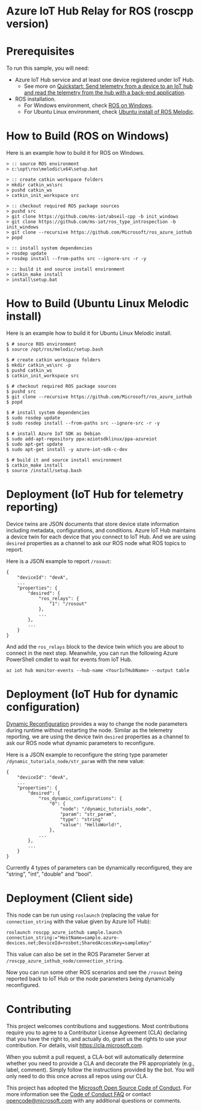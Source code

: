# Azure IoT Hub Relay for ROS (roscpp version)

# Prerequisites
To run this sample, you will need:
  * Azure IoT Hub service and at least one device registered under IoT Hub.
    * See more on [Quickstart: Send telemetry from a device to an IoT hub and read the telemetry from the hub with a back-end application](https://docs.microsoft.com/en-us/azure/iot-hub/quickstart-send-telemetry-c).
  * ROS installation.
    * For Windows environment, check [ROS on Windows](https://aka.ms/ros).
    * For Ubuntu Linux environment, check [Ubuntu install of ROS Melodic](http://wiki.ros.org/melodic/Installation/Ubuntu).

# How to Build (ROS on Windows)
Here is an example how to build it for ROS on Windows.
```
> :: source ROS environment
> c:\opt\ros\melodic\x64\setup.bat

> :: create catkin workspace folders
> mkdir catkin_ws\src
> pushd catkin_ws
> catkin_init_workspace src

> :: checkout required ROS package sources
> pushd src
> git clone https://github.com/ms-iot/abseil-cpp -b init_windows
> git clone https://github.com/ms-iot/ros_type_introspection -b init_windows
> git clone --recursive https://github.com/Microsoft/ros_azure_iothub
> popd

> :: install system dependencies
> rosdep update
> rosdep install --from-paths src --ignore-src -r -y

> :: build it and source install environment
> catkin_make install
> install\setup.bat
```

# How to Build (Ubuntu Linux Melodic install)
Here is an example how to build it for Ubuntu Linux Melodic install.
```
$ # source ROS environment
$ source /opt/ros/melodic/setup.bash

$ # create catkin workspace folders
$ mkdir catkin_ws\src -p
$ pushd catkin_ws
$ catkin_init_workspace src

$ # checkout required ROS package sources
$ pushd src
$ git clone --recursive https://github.com/Microsoft/ros_azure_iothub
$ popd

$ # install system dependencies
$ sudo rosdep update
$ sudo rosdep install --from-paths src --ignore-src -r -y

$ # install Azure IoT SDK as Debian
$ sudo add-apt-repository ppa:aziotsdklinux/ppa-azureiot
$ sudo apt-get update
$ sudo apt-get install -y azure-iot-sdk-c-dev

$ # build it and source install environment
$ catkin_make install
$ source /install/setup.bash
```

# Deployment (IoT Hub for telemetry reporting)
Device twins are JSON documents that store device state information including metadata, configurations, and conditions. Azure IoT Hub maintains a device twin for each device that you connect to IoT Hub. And we are using `desired` properties as a channel to ask our ROS node what ROS topics to report.

Here is a JSON example to report `/rosout`:
```
{
    "deviceId": "devA",
    ...
    "properties": {
        "desired": {
            "ros_relays": {
                "1": "/rosout"
            },
            ...
        },
        ...
    }
}
```

And add the `ros_relays` block to the device twin which you are about to connect in the next step. Meanwhile, you can run the following Azure PowerShell cmdlet to wait for events from IoT Hub.

```
az iot hub monitor-events --hub-name <YourIoTHubName> --output table
```

# Deployment (IoT Hub for dynamic configuration)
[Dynamic Reconfiguration](http://wiki.ros.org/dynamic_reconfigure) provides a way to change the node parameters during runtime without restarting the node.
Similar as the telemetry reporting, we are using the device twin `desired` properties as a channel to ask our ROS node what dynamic parameters to reconfigure.

Here is a JSON example to reconfigure the string type parameter `/dynamic_tutorials_node/str_param` with the new value:
```
{
    "deviceId": "devA",
    ...
    "properties": {
        "desired": {
            "ros_dynamic_configurations": {
                "0": {
                    "node": "/dynamic_tutorials_node", 
                    "param": "str_param",
                    "type": "string"
                    "value": "HelloWorld!",
                },
            ...
        },
        ...
    }
}
```
Currently 4 types of parameters can be dynamically reconfigured, they are "string", "int", "double" and "bool".

# Deployment (Client side)
This node can be run using `roslaunch` (replacing the value for `connection_string` with the value given by Azure IoT Hub):
```
roslaunch roscpp_azure_iothub sample.launch connection_string:="HostName=sample.azure-devices.net;DeviceId=rosbot;SharedAccessKey=sampleKey"
```

This value can also be set in the ROS Parameter Server at `/roscpp_azure_iothub_node/connection_string`.

Now you can run some other ROS scenarios and see the `/rosout` being reported back to IoT Hub or the node parameters being dynamically reconfigured.

# Contributing

This project welcomes contributions and suggestions.  Most contributions require you to agree to a
Contributor License Agreement (CLA) declaring that you have the right to, and actually do, grant us
the rights to use your contribution. For details, visit https://cla.microsoft.com.

When you submit a pull request, a CLA-bot will automatically determine whether you need to provide
a CLA and decorate the PR appropriately (e.g., label, comment). Simply follow the instructions
provided by the bot. You will only need to do this once across all repos using our CLA.

This project has adopted the [Microsoft Open Source Code of Conduct](https://opensource.microsoft.com/codeofconduct/).
For more information see the [Code of Conduct FAQ](https://opensource.microsoft.com/codeofconduct/faq/) or
contact [opencode@microsoft.com](mailto:opencode@microsoft.com) with any additional questions or comments.
